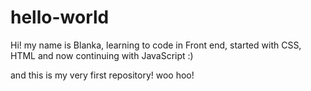 # hello-world

Hi!
my name is Blanka, learning to code in Front end, started with CSS, HTML and now continuing with JavaScript :)

and this is my very first repository! woo hoo!
